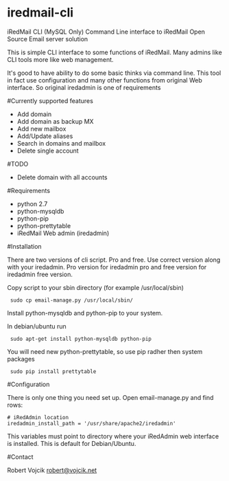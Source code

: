 iredmail-cli
============

iRedMail CLI (MySQL Only)
Command Line interface to iRedMail Open Source Email server solution


This is simple CLI interface to some functions of iRedMail. Many admins like CLI tools more like web management. 

It's good to have ability to do some basic thinks via command line. This tool in fact use configuration and many other functions from original Web interface. So original iredadmin is one of requirements

#Currently supported features
* Add domain
* Add domain as backup MX
* Add new mailbox
* Add/Update aliases
* Search in domains and mailbox
* Delete single account

#TODO
* Delete domain with all accounts

#Requirements
* python 2.7
* python-mysqldb
* python-pip
* python-prettytable
* iRedMail Web admin (iredadmin)

#Installation

There are two versions of cli script. Pro and free. 
Use correct version along with your iredadmin. 
Pro version for iredadmin pro and free version for iredadmin free version.

Copy script to your sbin directory (for example /usr/local/sbin)

     sudo cp email-manage.py /usr/local/sbin/

Install python-mysqldb and python-pip to your system. 

In debian/ubuntu run

     sudo apt-get install python-mysqldb python-pip 

You will need new python-prettytable, so use pip radher then system packages

     sudo pip install prettytable


#Configuration

There is only one thing you need set up. Open email-manage.py and find rows:

    # iRedAdmin location
    iredadmin_install_path = '/usr/share/apache2/iredadmin'

This variables must point to directory where your iRedAdmin web interface is installed. This is default for Debian/Ubuntu.


#Contact

Robert Vojcik <robert@vojcik.net>
